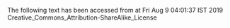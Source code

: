 The following text has been accessed from at Fri Aug 9 04:01:37 IST 2019
Creative_Commons_Attribution-ShareAlike_License
